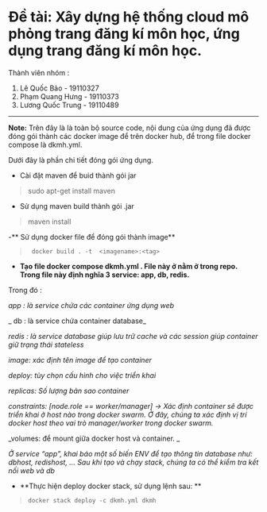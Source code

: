 # Đề tài: Xây dựng hệ thống cloud mô phỏng trang đăng kí môn học, ứng dụng trang đăng kí môn học.



Thành viên nhóm :

 1. Lê Quốc Bảo       -    19110327
 2. Phạm Quang Hưng   -    19110373
 3. Lương Quốc Trung  -    19110489

- - -
**Note:** Trên đây là là toàn bộ source code, nội dung của ứng dụng đã được đóng gói thành các docker image để trên docker hub, để trong file docker compose là dkmh.yml. 

Dưới đây là phần chi tiết đóng gói ứng dụng.
- Cài đặt maven để buid thành gói jar

  

> sudo apt-get install maven


- Sử dụng maven build thành gói .jar
> maven install

-** Sử dụng docker file để đóng gói thành image**


> ` docker build . -t  <imagename>:<tag>`


- **Tạo file docker compose dkmh.yml . File này ở nằm ở trong repo. Trong file này định nghĩa 3 service: app, db, redis.** 


Trong đó :


_app : là service chứa các container ứng dụng web_
 
 _ db : là service chứa container database_
 
 _redis : là service database giúp lưu trữ cache và các session giúp container giữ trạng thái stateless_
 


_image: xác định tên image để tạo container_

_deploy: tùy chọn cấu hình cho việc triển khai_

_replicas: Số lượng bản sao container_

_constraints: [node.role == worker/manager] → Xác định container sẽ được triển khai ở host nào trong docker swarm. Ở đây, chúng ta xác định vị trí docker host theo vai trò manager/worker trong docker swarm._

_volumes: để mount  giữa docker host và container. _

_Ở service “app”, khai báo một số biến ENV để tạo thông tin database như: dbhost, redishost, … Sau khi tạo và chạy stack, chúng ta có thể kiểm tra kết nối web và db_

- **Thực hiện deploy docker stack, sử dụng lệnh sau:
**

>     docker stack deploy -c dkmh.yml dkmh



 

